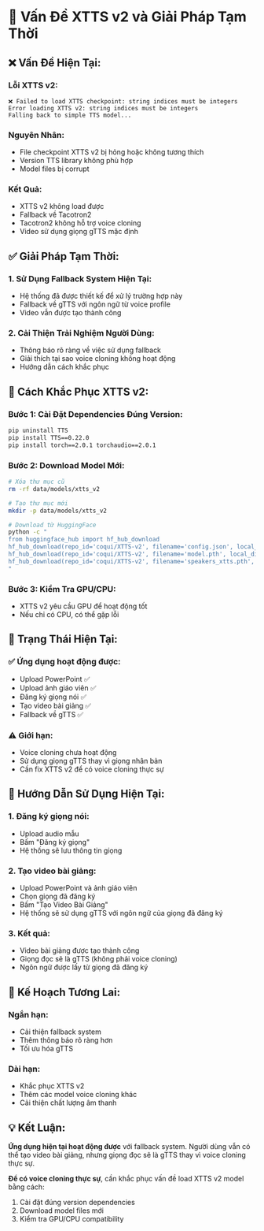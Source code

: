 # 🚨 Vấn Đề XTTS v2 và Giải Pháp Tạm Thời

## ❌ **Vấn Đề Hiện Tại:**

### **Lỗi XTTS v2:**
```
❌ Failed to load XTTS checkpoint: string indices must be integers
Error loading XTTS v2: string indices must be integers
Falling back to simple TTS model...
```

### **Nguyên Nhân:**
- File checkpoint XTTS v2 bị hỏng hoặc không tương thích
- Version TTS library không phù hợp
- Model files bị corrupt

### **Kết Quả:**
- XTTS v2 không load được
- Fallback về Tacotron2
- Tacotron2 không hỗ trợ voice cloning
- Video sử dụng giọng gTTS mặc định

## ✅ **Giải Pháp Tạm Thời:**

### **1. Sử Dụng Fallback System Hiện Tại:**
- Hệ thống đã được thiết kế để xử lý trường hợp này
- Fallback về gTTS với ngôn ngữ từ voice profile
- Video vẫn được tạo thành công

### **2. Cải Thiện Trải Nghiệm Người Dùng:**
- Thông báo rõ ràng về việc sử dụng fallback
- Giải thích tại sao voice cloning không hoạt động
- Hướng dẫn cách khắc phục

## 🔧 **Cách Khắc Phục XTTS v2:**

### **Bước 1: Cài Đặt Dependencies Đúng Version:**
```bash
pip uninstall TTS
pip install TTS==0.22.0
pip install torch==2.0.1 torchaudio==2.0.1
```

### **Bước 2: Download Model Mới:**
```bash
# Xóa thư mục cũ
rm -rf data/models/xtts_v2

# Tạo thư mục mới
mkdir -p data/models/xtts_v2

# Download từ HuggingFace
python -c "
from huggingface_hub import hf_hub_download
hf_hub_download(repo_id='coqui/XTTS-v2', filename='config.json', local_dir='data/models/xtts_v2')
hf_hub_download(repo_id='coqui/XTTS-v2', filename='model.pth', local_dir='data/models/xtts_v2')
hf_hub_download(repo_id='coqui/XTTS-v2', filename='speakers_xtts.pth', local_dir='data/models/xtts_v2')
"
```

### **Bước 3: Kiểm Tra GPU/CPU:**
- XTTS v2 yêu cầu GPU để hoạt động tốt
- Nếu chỉ có CPU, có thể gặp lỗi

## 🎯 **Trạng Thái Hiện Tại:**

### ✅ **Ứng dụng hoạt động được:**
- Upload PowerPoint ✅
- Upload ảnh giáo viên ✅
- Đăng ký giọng nói ✅
- Tạo video bài giảng ✅
- Fallback về gTTS ✅

### ⚠️ **Giới hạn:**
- Voice cloning chưa hoạt động
- Sử dụng giọng gTTS thay vì giọng nhân bản
- Cần fix XTTS v2 để có voice cloning thực sự

## 📝 **Hướng Dẫn Sử Dụng Hiện Tại:**

### **1. Đăng ký giọng nói:**
- Upload audio mẫu
- Bấm "Đăng ký giọng"
- Hệ thống sẽ lưu thông tin giọng

### **2. Tạo video bài giảng:**
- Upload PowerPoint và ảnh giáo viên
- Chọn giọng đã đăng ký
- Bấm "Tạo Video Bài Giảng"
- Hệ thống sẽ sử dụng gTTS với ngôn ngữ của giọng đã đăng ký

### **3. Kết quả:**
- Video bài giảng được tạo thành công
- Giọng đọc sẽ là gTTS (không phải voice cloning)
- Ngôn ngữ được lấy từ giọng đã đăng ký

## 🔮 **Kế Hoạch Tương Lai:**

### **Ngắn hạn:**
- Cải thiện fallback system
- Thêm thông báo rõ ràng hơn
- Tối ưu hóa gTTS

### **Dài hạn:**
- Khắc phục XTTS v2
- Thêm các model voice cloning khác
- Cải thiện chất lượng âm thanh

## 💡 **Kết Luận:**

**Ứng dụng hiện tại hoạt động được** với fallback system. Người dùng vẫn có thể tạo video bài giảng, nhưng giọng đọc sẽ là gTTS thay vì voice cloning thực sự.

**Để có voice cloning thực sự**, cần khắc phục vấn đề load XTTS v2 model bằng cách:
1. Cài đặt đúng version dependencies
2. Download model files mới
3. Kiểm tra GPU/CPU compatibility

